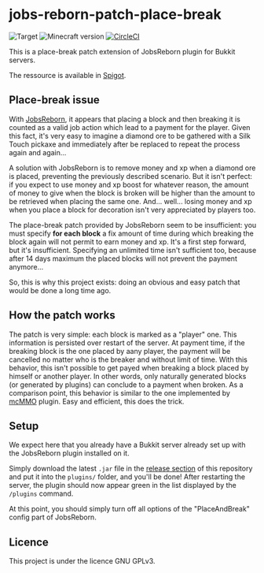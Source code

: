 # jobs-reborn-patch-place-break
![Target](https://img.shields.io/badge/plugin-Minecraft-blueviolet)
![Minecraft version](https://img.shields.io/badge/version-1.8%20--%201.19-blue)
[![CircleCI](https://dl.circleci.com/status-badge/img/gh/Djaytan/mc-jobs-reborn-patch-place-break/tree/main.svg?style=svg)](https://dl.circleci.com/status-badge/redirect/gh/Djaytan/mc-jobs-reborn-patch-place-break/tree/main)

This is a place-break patch extension of JobsReborn plugin for Bukkit servers.

The ressource is available in [Spigot](https://www.spigotmc.org/resources/jobsreborn-patchplacebreak.102779/).

## Place-break issue

With [JobsReborn](https://www.spigotmc.org/resources/jobs-reborn.4216/), it appears that placing
a block and then breaking it is counted as a valid job action which lead to a payment for the player.
Given this fact, it's very easy to imagine a diamond ore to be gathered with a Silk Touch pickaxe
and immediately after be replaced to repeat the process again and again...

A solution with JobsReborn is to remove money and xp when a diamond ore is placed, preventing
the previously described scenario. But it isn't perfect: if you expect to use money and xp boost
for whatever reason, the amount of money to give when the block is broken will be higher than
the amount to be retrieved when placing the same one. And... well... losing money and xp when you
place a block for decoration isn't very appreciated by players too.

The place-break patch provided by JobsReborn seem to be insufficient: you must specify **for each
block** a fix amount of time during which breaking the block again will not permit to earn money
and xp. It's a first step forward, but it's insufficient. Specifying an unlimited time isn't
sufficient too, because after 14 days maximum the placed blocks will not prevent the payment
anymore...

So, this is why this project exists: doing an obvious and easy patch that would be done a long time
ago.

## How the patch works

The patch is very simple: each block is marked as a "player" one. This information
is persisted over restart of the server. At payment time, if the breaking block is the one placed
by aany player, the payment will be cancelled no matter who is the breaker and without limit of time.
With this behavior, this isn't possible to get payed when breaking a block placed by himself or another player.
In other words, only naturally generated blocks (or generated by plugins) can conclude to a payment when broken.
As a comparison point, this behavior is similar to the one implemented by
[mcMMO](https://www.spigotmc.org/resources/official-mcmmo-original-author-returns.64348/) plugin.
Easy and efficient, this does the trick.

## Setup

We expect here that you already have a Bukkit server already set up with the JobsReborn plugin
installed on it.

Simply download the latest `.jar` file in the
[release section](https://github.com/Djaytan/mc-jobs-reborn-patch-place-break/releases/) of this
repository and put it into the `plugins/` folder, and you'll be done! After restarting the server,
the plugin should now appear green in the list displayed by the `/plugins` command.

At this point, you should simply turn off all options of the "PlaceAndBreak" config part of JobsReborn.

## Licence

This project is under the licence GNU GPLv3.
